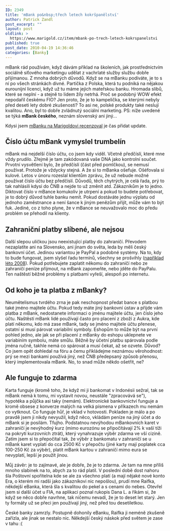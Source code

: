 ```yaml
---
ID: 2349
title: 'mBank po&nbsp;třech letech kokršpanělství'
author: Patrick Zandl
post_excerpt: ""
layout: post
oldlink: >
  https://www.marigold.cz/item/mbank-po-trech-letech-kokrspanelstvi
published: true
post_date: 2010-04-19 14:36:46
categories: [Banky]
---
```

mBank rád používám, když dávám příklad na školeních, jak prostřednictvím sociálně síťového marketingu udělat z vachrlaté služby službu dobře přijímanou. Z mnoha dobrých důvodů. Když se na mBanku podíváte, je to s ní po všech stránkách divné. Partička z Polska, která tu podniká na nějakou eurounijní licenci, když už tu máme jejich mateřskou banku. Hromada slibů, které se neplní - a stejně to lidem žíly netrhá. Proč se podobný WOW efekt nepodařil českému FIO? Jen proto, že je to kampelička, se kterými nebyly před deseti lety dobré zkušenosti? To asi ne, polské produkty také neslují kvalitou. Ano, byl to dobře zvládnutý sociální marketing. PS: níže uvedené se týká <strong>mBank českého</strong>, neznám slovenský ani jiný...

Kdysi jsem <a href="/mbank-realne-zkusenosti-s-uctem">mBanku na Marigoldovi recenzoval</a> je čas přidat update. 

<h2>Číslo účtu mBank vymyslel trumbelín</h2>

mBank má nejdelší číslo účtu, co jsem kdy viděl. Včetně předčíslí, které mne vždy prudilo. Zřejmě je tam zakódovaná vaše DNA jako kontrolní součet. Prvotní vysvětlení bylo, že předčíslí (část před pomlčkou), se nemusí používat. Protože je vždycky stejná. A že si to mBanka ošefuje. Ošéfovala si kulové. Letos v únoru rozeslal klientům zprávu, že už nebude možné používat číslo účtu bez předčíslí. Důvodů, těch chytrých, je celá řada, prý to tak nahlásili kdysi do ČNB a nejde to už změnit atd. Zákazníkům je to jedno. Diktovat číslo v mBance komukoliv je utrpení a pokud to budete potřebovat, je to dobrý důvod tuhle banku nemít. Pokud dostáváte jednu výplatu od jednoho zaměstnance a není šance k jiným penězům přijít, může vám to být fuk. Jediné, co z toho plyne, že v mBance se neuvažovalo moc do předu problém se přehodil na klienty. 

<h2>Zahraniční platby slíbené, ale nejsou</h2>

Další slepou uličkou jsou neexistující platby do zahraničí. Převodem nezaplatíte ani na Slovensko, ani jinam do světa, leda by měli český bankovní účet. Jedinou variantou je PayPal a podobné systémy. Na to, kdy to bude fungovat, jsem slyšel řadu termínů, všechny se prošvihly (<a href="http://aktualne.centrum.cz/finance/penize-a-investice/clanek.phtml?id=524267">například léto 2008</a>). Pokud potřebujete zaplatit někomu do zahraničí nebo ze zahraničí peníze přijmout, na mBank zapomeňte, nebo jděte do PayPalu. Ten naštěstí běžné problémy s platbami vyřeší, alespoň po internetu. 

<h2>Od koho je ta platba z mBanky?</h2>

Neumětelismus tvrdého zrna je pak neschopnost předat bance s platbou také jméno majitele účtu. Pokud tedy máte jiný bankovní ústav a přijde vám platba z mBank, nedostanete informaci o jménu majitele účtu, jen číslo jeho účtu. Naštěstí mBank lidé používají často pro placení z zboží z Aukra, kde platí někomu, kdo má zase mBank, tady se jméno majitele účtu přenese, ostatní si musí párovat variabilní symboly. Eshopům to může být na první pohled jedno, ale jak se při placení z mBanky do eshopu uklepnete ve variabiním symbolu, máte smůlu. Běžně by účetní platbu spárovala podle jména ručně, takhle nemá co spárovat a musí čekat, až se ozvete. Důvod? Co jsem opět dohledal na fóru a čemu přikládejme neznámou věrohodnost: prý se mezi bankami používá jiný, než ČNB předepsaný způsob přenosu, který implementovala mBank. No, to snad může někdo ošetřit, ne?

<h2>Ale funguje to zdarma</h2>

Karta funguje (kromě toho, že když mi ji bankomat v Indonésii sežral, tak se mBank nemá k tomu, mi vystavit novou, neustále "zpracovává se"), hypotéka a půjčka asi taky (nemám). Elektronické bankovnictví funguje a kromě obsese z konverze malých na velká písmena v příkazech mu nemám co vytknout. Co funguje hůř, je vklad v hotovosti. Pokladen je málo a po pravdě jsem ji nikdy nevyužil, když něco, vkládám peníze na jiný účet a do mBank si je posílám. Tfujho. Podstatnou nevýhodou mBankovních karet v zahraničí je nevýhodný kurz (mimo eurozónu se připočítávají 2% k vaší tíži na pokrytí kurzovních ztrát), který vynahrazuje výběr zdarma ve vší cizině. Zatím jsem si to přepočítal tak, že výběr z bankomatu v zahraničí se u mBank karet vyplatí do cca 2500 Kč v přepočtu (jiné karty mají poplatek cca 100-250 Kč za výběr), platit mBank kartou v zahraničí mimo eura se nevyplatí, lepší je použít jinou. 

Můj závěr: je to zajímavé, ale je dobře, že je to zdarma. Je tam na mne příliš mnoho slabinek na to, abych za to rád platil. V poslední době dost nahoru šla Poštovní spořitelna  kde se ale za všechno platí (a mají nějaké nové konto Era, o kterém mi radši jako zákazníkovi nic nepošlou), prudí mne Raifka, někdejší eBanka, která šla s kvalitou do pekel a s cenami do nebes. Otevřel jsem si další účet u FIA, na aplikaci poznal rukopis Dana L. a říkám si, že když se něco dobře navrhne, tak ničemu nevadí, že je to deset let starý. Jen ty formáty už se přeci jen používají jiný, než před tou desetiletkou. 

České banky zamrzly. Postupně dohonily eBanku, Raifka ji neméně zkušeně zařízla, ale jinak se nestalo nic. Někdejší český náskok před světem je zase v tahu :(
